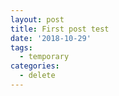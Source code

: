 ```yaml
---
layout: post
title: First post test
date: '2018-10-29'
tags: 
  - temporary
categories: 
  - delete
---
```

